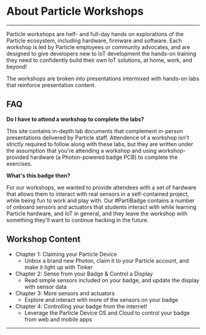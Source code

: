# About Particle Workshops

---

Particle workshops are helf- and full-day hands on explorations of the Particle ecosystem, including hardware, firmware and software. Each workshop is led by Particle employees or community advocates, and are designed to give developers new to IoT development the hands-on training they need to confidently build their own IoT solutions, at home, work, and beyond!

The workshops are broken into presentations intermixed with hands-on labs that reinforce presentation content.

## FAQ

**Do I have to attend a workshop to complete the labs?**

This site contains in-depth lab documents that complement in-person presentations delivered by Particle staff. Attendence of a workshop isn't strictly required to follow along with these labs, but they are written under the assumption that you're attending a workshop and using workshop-provided hardware (a Photon-powered badge PCB) to complete the exercises.

**What's this badge then?**

For our workshops, we wanted to provide attendees with a set of hardware that allows them to interact with real sensors in a self-contained project, while being fun to work and play with. Our #PartiBadge contains a number of onboard sensors and actuators that students interact with while learning Particle hardware, and IoT in general, and they leave the workshop with something they'll want to continue hacking in the future.

## Workshop Content

- Chapter 1: Claiming your Particle Device
  - Unbox a brand new Photon, claim it to your Particle account, and make it light up with Tinker
- Chapter 2: Sense from your Badge & Control a Display
  - Read simple sensors included on your badge, and update the display with sensor data
- Chapter 3: More sensors and actuators
  - Explore and interact with more of the sensors on your badge
- Chapter 4: Controlling your badge from the internet!
  - Leverage the Particle Device OS and Cloud to control your badge from web and mobile apps

---
